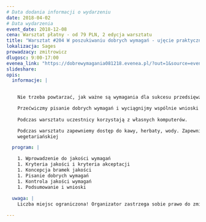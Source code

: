 ```yaml
---
# Data dodania informacji o wydarzeniu
date: 2018-04-02
# Data wydarzenia
event_date: 2018-12-08
cena: Warsztat płatny - od 79 PLN, 2 edycja warsztatu
title: "Warsztat #204 W poszukiwaniu dobrych wymagań - ujęcie praktyczne"
lokalizacja: Sages
prowadzacy: zmitrowicz
dlugosc: 9:00-17:00
evenea_link: "https://dobrewymagania081218.evenea.pl/?out=1&source=event_iframe"
slideshare:
opis:
  informacje: |
    

    Nie trzeba powtarzać, jak ważne są wymagania dla sukcesu przedsięwzięć. Nie trzeba przypominać, jakie problemy wynikają ze słabej jakości wymagań. Zamiast rozmawiać o problemach, skupmy się na rozwiązaniach - jak sprawić, by wymagania były lepsze, precyzyjne i odpowiednio dobrze odzwierciedlały potrzeby interesariuszy. 

    Przećwiczmy pisanie dobrych wymagań i wyciągnijmy wspólnie wnioski dotyczące tego, jakich usprawnień potrzeba w naszych organizacjach.
    
    Podczas warsztatu uczestnicy korzystają z własnych komputerów.

    Podczas warsztatu zapewniemy dostęp do kawy, herbaty, wody. Zapewniamy lunch w formie pizzy, w wersji mięsnej oraz
    wegetariańskiej

  program: |

    1. Wprowadzenie do jakości wymagań
    1. Kryteria jakości i kryteria akceptacji
    1. Koncepcja bramek jakości
    1. Pisanie dobrych wymagań
    1. Kontrola jakości wymagań
    1. Podsumowanie i wnioski
  
  uwaga: |
    Liczba miejsc ograniczona! Organizator zastrzega sobie prawo do zmiany lokalizacji wydarzenia oraz jego odwołania w przypadku niezgłoszenia się minimalnej liczby uczestników.

---
```

